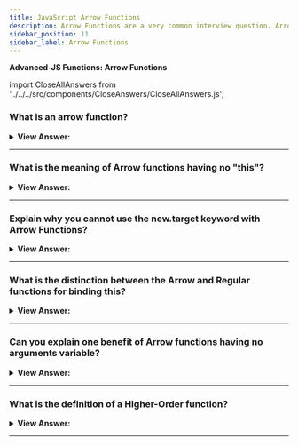 ```yaml
---
title: JavaScript Arrow Functions
description: Arrow Functions are a very common interview question. Arrow functions are a concise way to write anonymous functions.
sidebar_position: 11
sidebar_label: Arrow Functions
---
```


**Advanced-JS Functions: Arrow Functions**

import CloseAllAnswers from '../../../src/components/CloseAnswers/CloseAllAnswers.js';

<CloseAllAnswers />

### What is an arrow function?

<details>
  <summary><strong>View Answer:</strong></summary>
  <div>
  <div><strong>Interview Response:</strong> An arrow function is a compact alternative to a traditional function expression but is limited and cannot get used in all situations. Arrow Functions lack bindings to "this" or "super" and should not get utilized as methods. They also have no access to the arguments or the new.target keywords. You should note that arrow functions are not agreeable with the call, apply, and bind methods that generally rely on establishing scope. They cannot be used as constructors and cannot use yield within their bodies.
</div><br />
  <div><strong className="codeExample">Code Example:</strong><br /><br />

  <div></div>

```js
// Traditional Function
function (a){
  return a + 100;
}

// Arrow Function Break Down

// 1. Remove the word "function" and place arrow between
// the argument and opening body bracket
const arrowFunc = (a) => {
  return a + 100;
}

// 2. Remove the body brackets and word "return" -- the return is implied.
const arrowFunc = (a) => a + 100;

// 3. Remove the argument parentheses
const arrowFunc = a => a + 100;

console.log(arrowFunc(200)); // logs 300

```

  </div>
  </div>
</details>

---

### What is the meaning of Arrow functions having no "this"?

<details>
  <summary><strong>View Answer:</strong></summary>
  <div>
  <div><strong>Interview Response:</strong> Arrow functions have no "this," which means that whenever "this" gets used in an arrow function, it starts looking up the scope to find the value of "this". During lookup, it finds that the object does not have a "this" of its own as it goes up the global scope and bound the value of this with the global scope, where it does not find anything and returns undefined.</div><br />
  <div><strong>Technical Response:</strong> Unlike regular functions, Arrow functions do not have a this of their own; only regular functions and global scope have this of their own. Whenever "this" gets referenced in an arrow function, it begins by going up the scope to locate " this " value. Suppose the object does not have a "this" during the lookup. It goes up the global scope and binds the value of "this" to the global scope where nothing gets found.
  </div><br />
  <div><strong className="codeExample">Code Example:</strong><br /><br />

  <div></div>

```js
let obj = {
  a: 'object???',
  // Arrow Function
  foo: () => {
    console.log(this.a);
  }, // this.a is referencing the global this
};

let a = 'global!!!'; // global this

obj.foo(); // returns undefined

///////////////////////////////////

let obj2 = {
  b: 'object???',
  // Property Function
  foo: function () {
    console.log(this.b);
  }, // this.a is referencing the global this
};

let b = 'global!!!'; // global this
```

  </div>
  </div>
</details>

---

### Explain why you cannot use the new.target keyword with Arrow Functions?

<details>
  <summary><strong>View Answer:</strong></summary>
  <div>
  <div><strong>Interview Response:</strong> The reason you cannot use the new.target keyword with Arrow Functions is that it has no constructor, [[Construct]] internal method.
</div><br />
  <div><strong className="codeExample">Code Example:</strong><br /><br />

  <div></div>

```js
let X = () => {};
let Y = function () {};
// program stops here: uncaught type error
x = new X(); // X is not a constructor
y = new Y(); // Y does not execute
```

:::note
This is relatively simple, as seen by the engine's reaction to any call of "new" on arrow functions. Because "blank is not a constructor," it results in an uncaught type error.
:::

  </div>
  </div>
</details>

---

### What is the distinction between the Arrow and Regular functions for binding this?

<details>
  <summary><strong>View Answer:</strong></summary>
  <div>
  <div><strong>Interview Response:</strong> There is a subtle difference between an arrow function and a regular function called with bind(this). The bind(this) syntax creates a "bound version" of a regular function, and the arrow does not create any binding. So, the arrow function does not have "this". The lookup of "this" is made the same way as a regular variable search in the outer lexical environment.
</div>
  </div>
</details>

---

### Can you explain one benefit of Arrow functions having no arguments variable?

<details>
  <summary><strong>View Answer:</strong></summary>
  <div>
  <div><strong>Interview Response:</strong> Yes, arrow functions can be used in decorators to reduce code size. You can pass the arguments variable in a wrapper because arrow functions do not bind to the arguments object. This behavior gives you the ability to reduce code and write simple abstractions in JavaScript.
</div><br />
  <div><strong className="codeExample">Code Example:</strong><br /><br />

  <div></div>

```js
function defer(f, ms) {
  return function () {
    setTimeout(() => f.apply(this, arguments), ms);
  };
}

function sayHi(who) {
  alert('Hello, ' + who);
}

let sayHiDeferred = defer(sayHi, 2000);
sayHiDeferred('John'); // Hello, John after 2 seconds
```

  </div>
  </div>
</details>

---

### What is the definition of a Higher-Order function?

<details>
  <summary><strong>View Answer:</strong></summary>
  <div>
  <div><strong>Interview Response:</strong> Functions that operate on other functions are called higher-order functions, either by taking them as arguments or returning them.
</div><br />
  <div><strong className="codeExample">Code Example:</strong><br /><br />

  <div></div>

```js
// Higher Order Function
function greaterThan(n) {
  return (m) => m > n;
}

let greaterThan10 = greaterThan(10);
console.log(greaterThan10(11));
// → true

// We can have functions that change other functions.
function noisy(f) {
  return (...args) => {
    console.log('calling with', args);
    let result = f(...args);
    console.log('called with', args, ', returned', result);
    return result;
  };
}

noisy(Math.min)(3, 2, 1);
// → calling with [3, 2, 1]
// → called with [3, 2, 1] , returned 1

// We can even write functions that provide new types of control flow.
function unless(test, then) {
  if (!test) then();
}

repeat(3, (n) => {
  unless(n % 2 == 1, () => {
    console.log(n, 'is even');
  });
});
// → 0 is even
// → 2 is even
```

  </div>
  </div>
</details>

---

